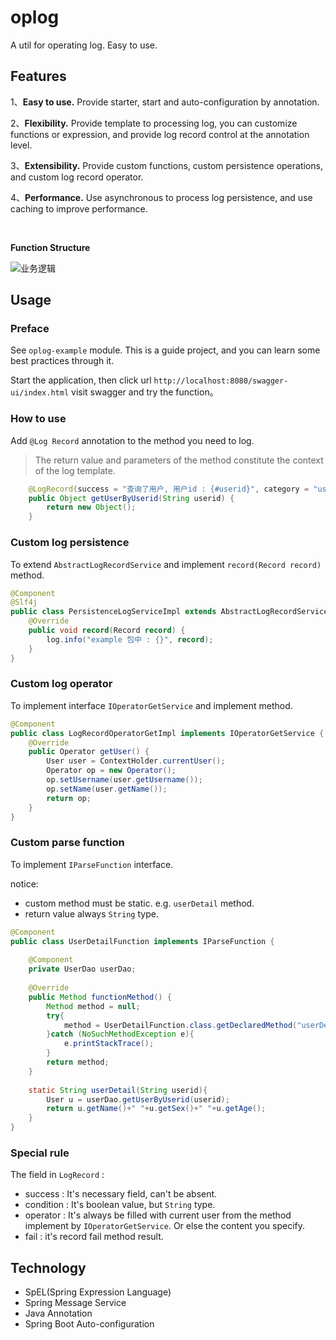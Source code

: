 # oplog

A util for operating log. Easy to use.

## Features

1、**Easy to use.** Provide starter, start and auto-configuration by annotation.

2、**Flexibility.** Provide template to processing log, you can customize functions or expression, and provide log record control at the annotation level.

3、**Extensibility.** Provide custom functions, custom persistence operations, and custom log record operator.

4、**Performance.** Use asynchronous to process log persistence, and use caching to improve performance.

<br>

**Function Structure**

![业务逻辑](https://oss.elltor.com/uploads/2021/bde9c178c76e131cefae3e7d7fcf428993663_1635345437328.png)

## Usage

### Preface

See `oplog-example` module. This is a guide project, and you can learn some best practices through it.

Start the application, then click url `http://localhost:8080/swagger-ui/index.html`  visit swagger and try the function。

### How to use

Add `@Log Record` annotation to the method you need to log.

> The return value and parameters of the method constitute the context of the log template.

```java
    @LogRecord(success = "查询了用户, 用户id : {#userid}", category = "user")
    public Object getUserByUserid(String userid) {
        return new Object();
    }
```

### Custom log persistence

To extend `AbstractLogRecordService` and implement `record(Record record)` method.

```java
@Component
@Slf4j
public class PersistenceLogServiceImpl extends AbstractLogRecordService {
    @Override
    public void record(Record record) {
        log.info("example 包中 : {}", record);
    }
}
```

### Custom log operator

To implement interface `IOperatorGetService` and implement method.

```java
@Component
public class LogRecordOperatorGetImpl implements IOperatorGetService {
    @Override
    public Operator getUser() {
        User user = ContextHolder.currentUser();
        Operator op = new Operator();
        op.setUsername(user.getUsername());
        op.setName(user.getName());
        return op;
    }
}
```

### Custom parse function

To implement `IParseFunction` interface.

notice:
* custom method must be static. e.g. `userDetail` method.
* return value always `String` type.

```java
@Component
public class UserDetailFunction implements IParseFunction {
    
    @Component
    private UserDao userDao;
    
    @Override
    public Method functionMethod() {
        Method method = null;
        try{
            method = UserDetailFunction.class.getDeclaredMethod("userDetail", String.class);
        }catch (NoSuchMethodException e){
            e.printStackTrace();
        }
        return method;
    }
    
    static String userDetail(String userid){
        User u = userDao.getUserByUserid(userid);
        return u.getName()+" "+u.getSex()+" "+u.getAge();
    }
}
```

### Special rule

The field in `LogRecord` :

* success : It's necessary field, can't be absent.
* condition : It's boolean value, but `String` type.
* operator : It's always be filled with current user from the method implement by `IOperatorGetService`. Or else the content you specify.
* fail : it's record fail method result.


## Technology

* SpEL(Spring Expression Language)
* Spring Message Service
* Java Annotation
* Spring Boot Auto-configuration

